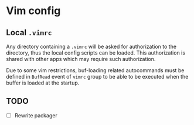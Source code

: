 # Vim config

## Local `.vimrc`

Any directory containing a `.vimrc` will be asked for authorization to the directory,
thus the local config scripts can be loaded.
This authorization is shared with other apps which may require such authorization.

Due to some vim restrictions, buf-loading related autocommands
must be defined in `BufRead` event of `vimrc` group to be able to be executed
when the buffer is loaded at the startup.

## TODO

- [ ] Rewrite packager

